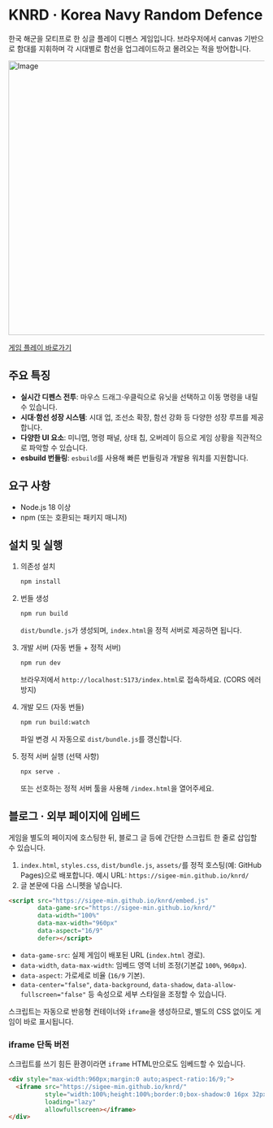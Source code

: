 # KNRD · Korea Navy Random Defence

한국 해군을 모티프로 한 싱글 플레이 디펜스 게임입니다. 브라우저에서 canvas 기반으로 함대를 지휘하며 각 시대별로 함선을 업그레이드하고 몰려오는 적을 방어합니다.

<img width="960" height="540" alt="Image" src="https://github.com/user-attachments/assets/26a6b7bd-d0cc-41ae-82b2-b095b1afbb6a" />

[게임 플레이 바로가기](https://sigee-min.github.io/knrd/)

## 주요 특징
- **실시간 디펜스 전투**: 마우스 드래그·우클릭으로 유닛을 선택하고 이동 명령을 내릴 수 있습니다.
- **시대·함선 성장 시스템**: 시대 업, 조선소 확장, 함선 강화 등 다양한 성장 루프를 제공합니다.
- **다양한 UI 요소**: 미니맵, 명령 패널, 상태 칩, 오버레이 등으로 게임 상황을 직관적으로 파악할 수 있습니다.
- **esbuild 번들링**: `esbuild`를 사용해 빠른 번들링과 개발용 워치를 지원합니다.

## 요구 사항
- Node.js 18 이상
- npm (또는 호환되는 패키지 매니저)

## 설치 및 실행
1. 의존성 설치
   ```bash
   npm install
   ```
2. 번들 생성
   ```bash
   npm run build
   ```
   `dist/bundle.js`가 생성되며, `index.html`을 정적 서버로 제공하면 됩니다.
3. 개발 서버 (자동 번들 + 정적 서버)
   ```bash
   npm run dev
   ```
   브라우저에서 `http://localhost:5173/index.html`로 접속하세요. (CORS 에러 방지)

4. 개발 모드 (자동 번들)
   ```bash
   npm run build:watch
   ```
   파일 변경 시 자동으로 `dist/bundle.js`를 갱신합니다.
5. 정적 서버 실행 (선택 사항)
   ```bash
   npx serve .
   ```
   또는 선호하는 정적 서버 툴을 사용해 `/index.html`을 열어주세요.

## 블로그 · 외부 페이지에 임베드
게임을 별도의 페이지에 호스팅한 뒤, 블로그 글 등에 간단한 스크립트 한 줄로 삽입할 수 있습니다.

1. `index.html`, `styles.css`, `dist/bundle.js`, `assets/`를 정적 호스팅(예: GitHub Pages)으로 배포합니다. 예시 URL: `https://sigee-min.github.io/knrd/`
2. 글 본문에 다음 스니펫을 넣습니다.

```html
<script src="https://sigee-min.github.io/knrd/embed.js"
        data-game-src="https://sigee-min.github.io/knrd/"
        data-width="100%"
        data-max-width="960px"
        data-aspect="16/9"
        defer></script>
```

- `data-game-src`: 실제 게임이 배포된 URL (`index.html` 경로).
- `data-width`, `data-max-width`: 임베드 영역 너비 조정(기본값 `100%`, `960px`).
- `data-aspect`: 가로세로 비율 (`16/9` 기본).
- `data-center="false"`, `data-background`, `data-shadow`, `data-allow-fullscreen="false"` 등 속성으로 세부 스타일을 조정할 수 있습니다.

스크립트는 자동으로 반응형 컨테이너와 `iframe`을 생성하므로, 별도의 CSS 없이도 게임이 바로 표시됩니다.

### iframe 단독 버전
스크립트를 쓰기 힘든 환경이라면 `iframe` HTML만으로도 임베드할 수 있습니다.

```html
<div style="max-width:960px;margin:0 auto;aspect-ratio:16/9;">
  <iframe src="https://sigee-min.github.io/knrd/"
          style="width:100%;height:100%;border:0;box-shadow:0 16px 32px rgba(0,0,0,0.35);"
          loading="lazy"
          allowfullscreen></iframe>
</div>
```
